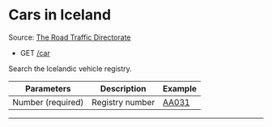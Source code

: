 # Cars in Iceland

Source: [The Road Traffic Directorate](http://www.samgongustofa.is/umferd/okutaeki/okutaekjaskra/uppfletting)

-  GET [/car](https://apis.is/car)

Search the Icelandic vehicle registry.

| Parameters         | Description     | Example                                   |
|--------------------|-----------------|-------------------------------------------|
| Number (required)  | Registry number | [AA031](https://apis.is/car?number=AA031) |

---
